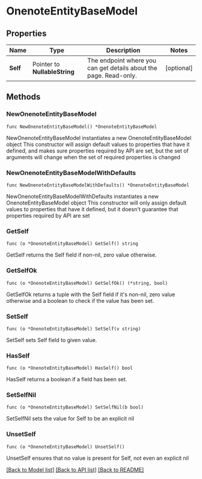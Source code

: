 # OnenoteEntityBaseModel

## Properties

Name | Type | Description | Notes
------------ | ------------- | ------------- | -------------
**Self** | Pointer to **NullableString** | The endpoint where you can get details about the page. Read-only. | [optional] 

## Methods

### NewOnenoteEntityBaseModel

`func NewOnenoteEntityBaseModel() *OnenoteEntityBaseModel`

NewOnenoteEntityBaseModel instantiates a new OnenoteEntityBaseModel object
This constructor will assign default values to properties that have it defined,
and makes sure properties required by API are set, but the set of arguments
will change when the set of required properties is changed

### NewOnenoteEntityBaseModelWithDefaults

`func NewOnenoteEntityBaseModelWithDefaults() *OnenoteEntityBaseModel`

NewOnenoteEntityBaseModelWithDefaults instantiates a new OnenoteEntityBaseModel object
This constructor will only assign default values to properties that have it defined,
but it doesn't guarantee that properties required by API are set

### GetSelf

`func (o *OnenoteEntityBaseModel) GetSelf() string`

GetSelf returns the Self field if non-nil, zero value otherwise.

### GetSelfOk

`func (o *OnenoteEntityBaseModel) GetSelfOk() (*string, bool)`

GetSelfOk returns a tuple with the Self field if it's non-nil, zero value otherwise
and a boolean to check if the value has been set.

### SetSelf

`func (o *OnenoteEntityBaseModel) SetSelf(v string)`

SetSelf sets Self field to given value.

### HasSelf

`func (o *OnenoteEntityBaseModel) HasSelf() bool`

HasSelf returns a boolean if a field has been set.

### SetSelfNil

`func (o *OnenoteEntityBaseModel) SetSelfNil(b bool)`

 SetSelfNil sets the value for Self to be an explicit nil

### UnsetSelf
`func (o *OnenoteEntityBaseModel) UnsetSelf()`

UnsetSelf ensures that no value is present for Self, not even an explicit nil

[[Back to Model list]](../README.md#documentation-for-models) [[Back to API list]](../README.md#documentation-for-api-endpoints) [[Back to README]](../README.md)


